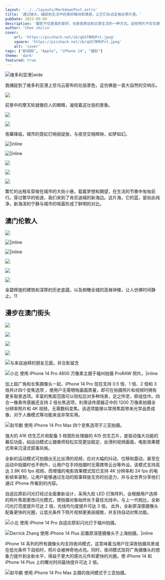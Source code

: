 ```yaml
---
layout: '../../layouts/MarkdownPost.astro'
title: '通过镜头，捕捉到生活中的美好瞬间和情感，让它们永远定格在照片里。'
pubDate: 2023-09-09
description: '摄影不仅是我的爱好，也是我表达和记录生活的一种方式。这些照片不仅仅是图像，它们背后都有一个故事，代表着我经历过的特殊时刻和情感。我希望通过我的作品将它们一一传达。'
author: 'Chen shilin'
cover:
    url: 'https://picshack.net/ib/qG5fBMUPct.jpeg'
    square: 'https://picshack.net/ib/qG5fBMUPct.jpeg'
    alt: 'cover'
tags: ["新闻稿", "Apple", "iPhone 14", "摄影"] 
theme: 'dark'
featured: true
---
```




![维多利亚港|wide](https://picshack.net/ib/qG5fBMUPct.jpeg)

我捕捉到了维多利亚港上空乌云密布的壮丽景色，这仿佛是一首大自然的交响乐。

![](https://picshack.net/ib/LfrpPyGsGw.jpeg)

前景中的摩天轮就像巨人的眼睛，凝视着这壮丽的景象。

![](https://picshack.net/ib/VDywve8LAJ.jpeg)

![](https://picshack.net/ib/WFWFwsY0P8.jpeg)

夜幕降临，城市的霓虹灯绚丽绽放，与夜空交相辉映，如梦如幻。

![|inline](https://picshack.net/ib/ftrRIDDpv7.jpeg)

![|inline](https://picshack.net/ib/NCwtcEUsx9.jpeg)

![](https://picshack.net/ib/JTnAuo72Xp.jpeg)

![](https://picshack.net/ib/LVN8PQuBdY.jpeg)

![](https://picshack.net/ib/nRJfPFlGYv.jpeg)

繁忙的出租车穿梭在城市的大街小巷，载着梦想和期望，在生活的节奏中匆匆前行。穿过繁华的街道，我们来到了肯尼迪城的新海边。这片海，它的蓝，是如此纯净。新海滨的宁静与城市的喧嚣形成了鲜明的对比。

## 澳门伦敦人

![](https://picshack.net/ib/UsbswJyhbB.jpeg)

![|inline](https://picshack.net/ib/jIK9ZDyYqC.jpeg)

![|inline](https://picshack.net/ib/6CfApMEyeE.jpeg)

![](https://picshack.net/ib/2uyxreU6oe.jpeg)

![](https://picshack.net/ib/lZTwNM2Qv7.jpeg)

![](https://picshack.net/ib/MSxvMZ5gBx.jpeg)

金碧辉煌的建筑和深厚的历史底蕴，以及俯瞰全城的高耸钟楼，让人仿佛时间静止。11

## 漫步在澳门街头

![](https://picshack.net/ib/4Zza7IOZV7.jpeg)

![](https://picshack.net/ib/kQBKlj22sY.jpeg)

![]([https://picshack.net/ib/qTSvTtBQ7K.jpeg)

![]([https://picshack.net/ib/M1cM7aWyu1.jpeg)

![与来自迪拜的朋友见面，并合影留念](https://picshack.net/ib/M9TZrNKUNF.jpeg)


![小北 使用 iPhone 14 Pro 4800 万像素主摄于福州拍摄 ProRAW 照片。|inline](https://www.apple.com.cn/newsroom/cn/images/product/iphone/lifestyle/Apple_Shot-on-iPhone-14-models_Shot-on-iPhone-14-Pro-Max-in-48MP-ProRAW-by-Xiaobei-Fuzhou_12192022_inline.jpg.large_2x.jpg)

加上超广角和长焦摄像头一起，iPhone 14 Pro 现在支持 0.5 倍、1 倍、2 倍和 3 倍共计四个变焦选项 ，使用户无需牺牲画面质量，即可在拍摄照片和视频时拥有更多取景选项。丰富的焦距范围可以轻松应对多种场景，足之所至，即成佳作。四合一像素传感器还支持 2 倍长焦选项，利用该传感器正中的 1200 万像素拍摄全分辨率照片和 4K 视频，无需数码变焦。该选项能够以常用焦距带来光学品质成像，对于人像模式等功能来说非常实用。


![赵华鹏 使用 iPhone 14 Pro Max 四个变焦选项于三亚拍摄。](https://www.apple.com.cn/newsroom/cn/images/product/iphone/lifestyle/Apple_Shot-on-iPhone-14-models_05x_12192022_big.jpg.large_2x.jpg)

强大的 A16 仿生芯片和配备 5 核图形处理器的 A15 仿生芯片，是驱动强大功能的幕后功臣，如运动模式让摄像师轻松实现更加稳定、丝滑的视频画面，电影效果模式带来沉浸式叙事风格。

全新的运动模式可拍摄出无比丝滑的视频，应对大幅的抖动、位移和震动，甚至在运动中拍摄时也不例外，让用户在手持拍摄时无需携带云台等外设。该模式支持高达 2.8K 60 fps 视频，而增强的电影效果模式现已支持 4K 分辨率和 24 fps 的电影帧率录制，让用户能够通过生动的叙事释放无穷的创造力，并与全世界分享他们通过 iPhone 所看到的内容。

自适应原彩闪光灯经过全面重新设计，采用九粒 LED 灯珠阵列，会根据用户选择的照片焦距更改闪光模式，使拍摄对象始终处于最佳光线中。与上一代相比，全新闪光灯亮度提升可达 2 倍，光线均匀度提升可达 3 倍。
此外，全新原深感摄像头配备更快的光圈，让低光条件下照片视频更美丽细致，并支持自动对焦功能。


![小北 使用 iPhone 14 Pro 自适应原彩闪光灯于福州拍摄。](https://www.apple.com.cn/newsroom/cn/images/product/iphone/lifestyle/Apple_Shot-on-iPhone-14-models_Shot-on-iPhone-14-Pro-with-the-Adaptive-True-Tone-flash-by-Xiaobei-Fuzhou_12192022_big.jpg.large_2x.jpg)


![Derrick Zhang 使用 iPhone 14 Plus 前置原深感摄像头于上海拍摄。|inline](https://www.apple.com.cn/newsroom/cn/images/product/iphone/lifestyle/Apple_Shot-on-iPhone-14-models_Shot-on-iPhone-14-Plus-with-the-front-TrueDepth-camera-by-Derrick-Shanghai_12192022_inline.jpg.large_2x.jpg)

iPhone 14 系列的所有摄像头均支持夜间模式，这意味着当用户在深夜拍摄风景或在低光条件下自拍时，照片会被神奇地点亮。同时，夜间模式现将广角摄像头的想象力提升到全新水平，得益于更大的感光元件和更快的光圈，使 iPhone 14 和 iPhone 14 Plus 上的曝光时间最快提升可达 2 倍。

![赵华鹏 使用 iPhone 14 Pro Max 主摄的夜间模式于三亚拍摄。](https://www.apple.com.cn/newsroom/cn/images/product/iphone/lifestyle/Apple_Shot-on-iPhone-14-models_Shot-on-iPhone-14-Pro-Max-with-the-Main-camera-using-Night-mode-by-Jamie-Sanya_12192022_big.jpg.large_2x.jpg)
